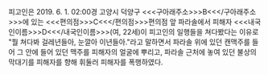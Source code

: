 피고인은 2019. 6. 1. 02:00경 고양시 덕양구 <<<구아래주소>>>B<<</구아래주소>>>에 있는 <<<편의점>>>C<<</편의점>>>편의점 앞 파라솔에서 피해자 <<<내국인이름>>>D<<</내국인이름>>>(여, 22세)이 피고인의 일행들을 쳐다봤다는 이유로 "뭘 쳐다봐 걸레년들아, 눈깔아 이년들아."라고 말하면서 파라솔 위에 있던 캔맥주를 들어 그 안에 들어 있던 맥주를 피해자의 얼굴에 뿌리고, 파라솔 근처에 놓여 있던 불상의 막대기를 피해자를 향해 휘둘러 피해자를 폭행하였다.